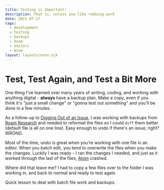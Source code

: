 ```yaml
---
title: Testing is Important!
description: That is, unless you like redoing work
date: 2021-07-27
tags:
  - development
  - testing
  - backups
  - Roam
  - editors
  - Atom
layout: layouts/note.njk
---
```


# Test, Test Again, and Test a Bit More

One thing I've learned over many years of writing, coding, and working with anything digital - __always__ have a backup plan. Make a copy, even if you think it's "just a small change" or "gonna test out something" and you'll be done in a few minutes.

As a follow-up to [Digging Out of an Issue](/notes/2018/03/digging-out-of-an-issue/), I was working with backups from [Roam Research](https://roamresearch.com/) and needed to reformat the files so I could `diff` them better (default file is all on one line). Easy enough to undo if there's an issue, right? WRONG.

Most of the time, undo is great when you're working with one file in an editor. When you batch edit, you tend to overwrite the files when you make the changes. Luckily I was ready - I ran the changes I needed, and just as it worked through the last of the files, [Atom](https://atom.io) crashed.

Where did that leave me? I had to copy a few files over to the folder I was working in, and back to normal and ready to test again.

Quick lesson to deal with batch file work and backups.
